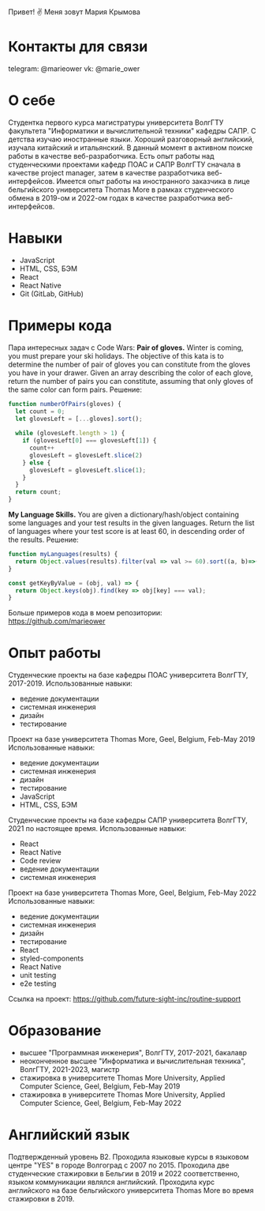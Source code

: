 Привет! ✌️
Меня зовут Мария Крымова

# Контакты для связи
telegram: @marieower
vk: @marie_ower

# О себе
Студентка первого курса магистратуры университета ВолгГТУ факультета "Информатики и вычислительной техники" кафедры САПР. 
С детства изучаю иностранные языки. Хороший разговорный английский, изучала китайский и итальянский.
В данный момент в активном поиске работы в качестве веб-разработчика.
Есть опыт работы над студенческими проектами кафедр ПОАС и САПР ВолгГТУ сначала в качестве project manager, затем в качестве разработчика веб-интерфейсов. Имеется опыт работы на иностранного заказчика в лице бельгийского университета Thomas More в рамках студенческого обмена в 2019-ом и 2022-ом годах в качестве разработчика веб-интерфейсов.
# Навыки
- JavaScript
- HTML, CSS, БЭМ
- React
- React Native
- Git (GitLab, GitHub)

# Примеры кода
Пара интересных задач с Code Wars:
**Pair of gloves.** Winter is coming, you must prepare your ski holidays. The objective of this kata is to determine the number of pair of gloves you can constitute from the gloves you have in your drawer.
Given an array describing the color of each glove, return the number of pairs you can constitute, assuming that only gloves of the same color can form pairs.
Решение:
```js
function numberOfPairs(gloves) {
  let count = 0;
  let glovesLeft = [...gloves].sort();
  
  while (glovesLeft.length > 1) {
    if (glovesLeft[0] === glovesLeft[1]) {
      count++
      glovesLeft = glovesLeft.slice(2)
    } else {
      glovesLeft = glovesLeft.slice(1);
    }
  }
  return count;
}
```


**My Language Skills.** You are given a dictionary/hash/object containing some languages and your test results in the given languages. Return the list of languages where your test score is at least 60, in descending order of the results.
Решение:
```js
function myLanguages(results) {
  return Object.values(results).filter(val => val >= 60).sort((a, b)=>(b - a)).map(val => getKeyByValue(results, val));
}

const getKeyByValue = (obj, val) => {
  return Object.keys(obj).find(key => obj[key] === val);
}
```

Больше примеров кода в моем репозитории: https://github.com/marieower

# Опыт работы
Студенческие проекты на базе кафедры ПОАС университета ВолгГТУ, 2017-2019.
Использованные навыки:
- ведение документации
- системная инженерия
- дизайн
- тестирование

Проект на базе университета Thomas More, Geel, Belgium, Feb-May 2019
Использованные навыки:
- ведение документации
- системная инженерия
- дизайн
- тестирование
- JavaScript
- HTML, CSS, БЭМ

Студенческие проекты на базе кафедры САПР университета ВолгГТУ, 2021 по настоящее время. 
Использованные навыки:
- React
- React Native
- Code review
- ведение документации
- системная инженерия

Проект на базе университета Thomas More, Geel, Belgium, Feb-May 2022
Использованные навыки:
- ведение документации
- системная инженерия
- дизайн
- тестирование
- React
- styled-components
- React Native
- unit testing
- e2e testing

Ссылка на проект: https://github.com/future-sight-inc/routine-support

# Образование
- высшее "Программная инженерия", ВолгГТУ, 2017-2021, бакалавр
- неоконченное высшее "Информатика и вычислительная техника", ВолгГТУ, 2021-2023, магистр
- стажировка в университете Thomas More University, Applied Computer Science, Geel, Belgium, Feb-May 2019
- стажировка в университете Thomas More University, Applied Computer Science, Geel, Belgium, Feb-May 2022 

# Английский язык
Подтвержденный уровень B2. Проходила языковые курсы в языковом центре "YES" в городе Волгоград с 2007 по 2015. Проходила две студенческие стажировки в Бельгии в 2019 и 2022 соответственно, языком коммуникации являлся английский. Проходила курс английского на базе бельгийского университета Thomas More во время стажировки в 2019.